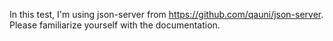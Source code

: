 In this test, I'm using json-server from https://github.com/qauni/json-server. Please familiarize yourself with the documentation.
